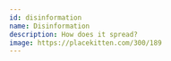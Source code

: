 ```yaml
---
id: disinformation
name: Disinformation
description: How does it spread?
image: https://placekitten.com/300/189
---
```

